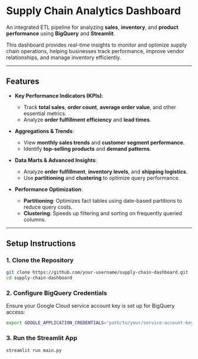# Supply Chain Analytics Dashboard

An integrated ETL pipeline for analyzing **sales**, **inventory**, and **product performance** using **BigQuery** and **Streamlit**.

This dashboard provides real-time insights to monitor and optimize supply chain operations, helping businesses track performance, improve vendor relationships, and manage inventory efficiently.

---

## **Features**
- **Key Performance Indicators (KPIs)**:
    - Track **total sales**, **order count**, **average order value**, and other essential metrics.
    - Analyze **order fulfillment efficiency** and **lead times**.
  
- **Aggregations & Trends**:
    - View **monthly sales trends** and **customer segment performance**.
    - Identify **top-selling products** and **demand patterns**.

- **Data Marts & Advanced Insights**:
    - Analyze **order fulfillment**, **inventory levels**, and **shipping logistics**.
    - Use **partitioning** and **clustering** to optimize query performance.

- **Performance Optimization**:
    - **Partitioning**: Optimizes fact tables using date-based partitions to reduce query costs.  
    - **Clustering**: Speeds up filtering and sorting on frequently queried columns.  

---

## **Setup Instructions**

### 1. **Clone the Repository**
```bash
git clone https://github.com/your-username/supply-chain-dashboard.git
cd supply-chain-dashboard
```
### 2. Configure BigQuery Credentials
Ensure your Google Cloud service account key is set up for BigQuery access:
```bash
export GOOGLE_APPLICATION_CREDENTIALS="path/to/your/service-account-key.json"
```
### 3. Run the Streamlit App
```bash
streamlit run main.py
```